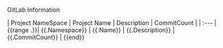 GitLab Information

| Project NameSpace | Project Name | Description | CommitCount |
| :--- |
{{range .}}| {{.Namespace}} | {{.Name}} | {{.Description}} | {{.CommitCount}} |
{{end}}
